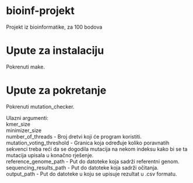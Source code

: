 # bioinf-projekt
Projekt iz bioinformatike, za 100 bodova

# Upute za instalaciju
Pokrenuti make.

# Upute za pokretanje
Pokrenuti mutation_checker.

Ulazni argumenti:<br/>
kmer_size<br/>
minimizer_size<br/>
number_of_threads - Broj dretvi koji će program koristiti.<br/>
mutation_voting_threshold - Granica koja određuje koliko poravnatih sekvenci treba reći da se dogodila mutacija na nekom indeksu kako bi se ta mutacija upisala u konačno rješenje.<br/>
reference_genome_path - Put do datoteke koja sadrži referentni genom.<br/>
sequencing_results_path - Put do datoteke koja sadrži očitanja.<br/>
output_path - Put do datoteke u koju se upisuje rezultat u .csv formatu.<br/>
